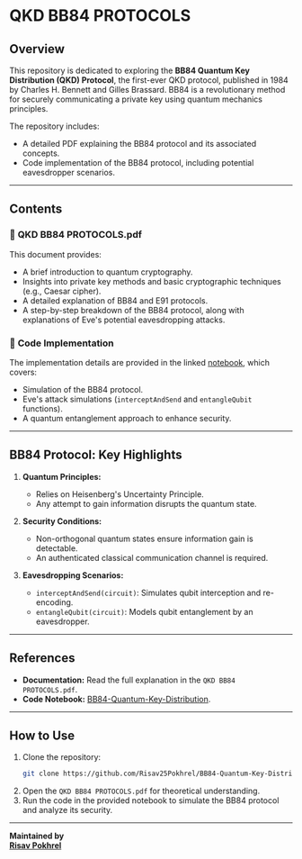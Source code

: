 # QKD BB84 PROTOCOLS

## Overview

This repository is dedicated to exploring the **BB84 Quantum Key Distribution (QKD) Protocol**, the first-ever QKD protocol, published in 1984 by Charles H. Bennett and Gilles Brassard. BB84 is a revolutionary method for securely communicating a private key using quantum mechanics principles.

The repository includes:
- A detailed PDF explaining the BB84 protocol and its associated concepts.
- Code implementation of the BB84 protocol, including potential eavesdropper scenarios.

---

## Contents

### 📄 **QKD BB84 PROTOCOLS.pdf**
This document provides:
- A brief introduction to quantum cryptography.
- Insights into private key methods and basic cryptographic techniques (e.g., Caesar cipher).
- A detailed explanation of BB84 and E91 protocols.
- A step-by-step breakdown of the BB84 protocol, along with explanations of Eve's potential eavesdropping attacks.

### 📜 **Code Implementation**
The implementation details are provided in the linked [notebook](https://github.com/Risav25Pokhrel/BB84-Quantum-Key-Distribution/blob/main/QKD.ipynb), which covers:
- Simulation of the BB84 protocol.
- Eve's attack simulations (`interceptAndSend` and `entangleQubit` functions).
- A quantum entanglement approach to enhance security.

---

## BB84 Protocol: Key Highlights
1. **Quantum Principles:**
   - Relies on Heisenberg's Uncertainty Principle.
   - Any attempt to gain information disrupts the quantum state.

2. **Security Conditions:**
   - Non-orthogonal quantum states ensure information gain is detectable.
   - An authenticated classical communication channel is required.

3. **Eavesdropping Scenarios:**
   - `interceptAndSend(circuit)`: Simulates qubit interception and re-encoding.
   - `entangleQubit(circuit)`: Models qubit entanglement by an eavesdropper.

---

## References
- **Documentation:** Read the full explanation in the `QKD BB84 PROTOCOLS.pdf`.
- **Code Notebook:** [BB84-Quantum-Key-Distribution](https://github.com/Risav25Pokhrel/BB84-Quantum-Key-Distribution/blob/main/QKD.ipynb).

---

## How to Use
1. Clone the repository:
   ```bash
   git clone https://github.com/Risav25Pokhrel/BB84-Quantum-Key-Distribution.git
   ```
2. Open the `QKD BB84 PROTOCOLS.pdf` for theoretical understanding.
3. Run the code in the provided notebook to simulate the BB84 protocol and analyze its security.

---

**Maintained by**  
**[Risav Pokhrel](https://github.com/Risav25Pokhrel)**  
